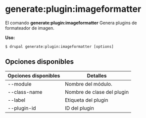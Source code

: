 # generate:plugin:imageformatter
El comando **generate:plugin:imageformatter** Genera plugins de formateador de imagen.

**Uso:**
```
$ drupal generate:plugin:imageformatter [options] 
```

## Opciones disponibles
Opciones disponibles | Detalles
-------|-------------
--module | Nombre del módulo.
--class-name | Nombre de clase del plugin
--label | Etiqueta del plugin
--plugin-id | ID del plugin

